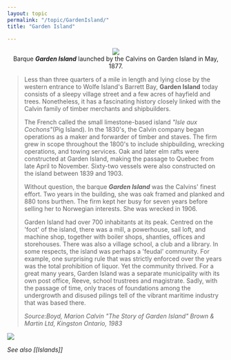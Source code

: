 ```yaml
---
layout: topic
permalink: "/topic/GardenIsland/"
title: "Garden Island"

---
```


<p align="center"><img src="http://home.ca.inter.net/~gkmd/barque.jpg"><br>Barque <i><b>Garden Island</i></b> launched by the Calvins on Garden Island in May, 1877.</p>
<blockquote>Less than three quarters of a mile in length and lying close by the western entrance to Wolfe Island's Barrett Bay, <b>Garden Island</b> today consists of a sleepy village street and a few acres of hayfield and trees. Nonetheless, it has a fascinating history closely linked with the Calvin family of timber merchants and shipbuilders.

<p>The French called the small limestone-based island <i>"Isle aux Cochons"</i>(Pig Island). In the 1830's, the Calvin company began operations as a maker and forwarder of timber and staves. The firm grew in scope throughout the 1800's to include shipbuilding, wrecking operations, and towing services. Oak and later elm rafts were constructed at Garden Island, making the passage to Quebec from late April to November. Sixty-two vessels were also constructed on the island between 1839 and 1903.

<p>Without question, the barque <i><b>Garden Island</i></b> was the Calvins' finest effort. Two years in the building, she was oak framed and planked and 880 tons burthen. The firm kept her busy for seven years before selling her to Norwegian interests. She was wrecked in 1906.

<p>Garden Island had over 700 inhabitants at its peak. Centred on the 'foot' of the island, there was a mill, a powerhouse, sail loft, and machine shop, together with boiler shops, shanties, offices and storehouses. There was also a village school, a club and a library. In some respects, the island was perhaps a 'feudal' community. For example, one surprising rule that was strictly enforced over the years was the total prohibition of liquor. Yet the community thrived. For a great many years, Garden Island  was a separate municipality with its own post office, Reeve, school trustrees and magistrate. Sadly, with the passage of time, only traces of foundations among the undergrowth and disused pilings tell of the vibrant maritime industry that was based there.

<p><i>Source:<i>Boyd, Marion Calvin  "The Story of Garden Island"  Brown & Martin Ltd, Kingston Ontario, 1983
</blockquote>



<img class="chartsegment" src="Images/GardenIsland.jpg">

See also [[Islands]]

